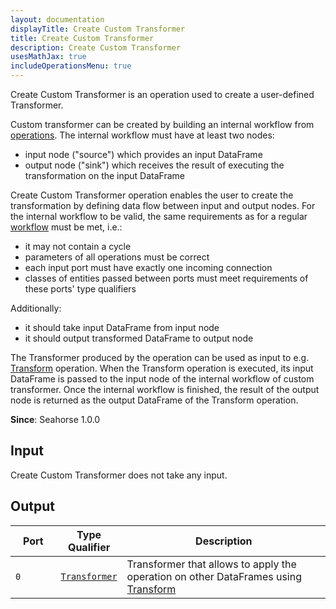 ```yaml
---
layout: documentation
displayTitle: Create Custom Transformer
title: Create Custom Transformer
description: Create Custom Transformer
usesMathJax: true
includeOperationsMenu: true
---
```


Create Custom Transformer is an operation used to create a user-defined Transformer.

Custom transformer can be created by building an internal workflow from
[operations](../operations.html). The internal workflow must have at least two nodes:

* input node ("source") which provides an input DataFrame
* output node ("sink") which receives the result of executing the transformation on the input
DataFrame

Create Custom Transformer operation enables the user to create the transformation by defining
data flow between input and output nodes. For the internal workflow to be valid, the same
requirements as for a regular [workflow](../deeplang_overview.html#workflows) must be met, i.e.:

* it may not contain a cycle
* parameters of all operations must be correct
* each input port must have exactly one incoming connection
* classes of entities passed between ports must meet requirements of these ports' type qualifiers

Additionally:

* it should take input DataFrame from input node
* it should output transformed DataFrame to output node

The Transformer produced by the operation can be used as input to e.g. [Transform](transform.html)
operation. When the Transform operation is executed, its input DataFrame is passed to the input node
of the internal workflow of custom transformer. Once the internal workflow is finished, the result
of the output node is returned as the output DataFrame of the Transform operation.

**Since**: Seahorse 1.0.0

## Input

Create Custom Transformer does not take any input.

## Output

<table>
<thead>
<tr>
<th style="width:15%">Port</th>
<th style="width:15%">Type Qualifier</th>
<th style="width:70%">Description</th>
</tr>
</thead>
<tbody>
<tr><td><code>0</code></td><td>
<code><a href="../classes/transformer.html">Transformer</a></code></td>
<td>Transformer that allows to apply the operation on other DataFrames using <a href="transform.html">Transform</a></td>
</tr>
</tbody>
</table>
